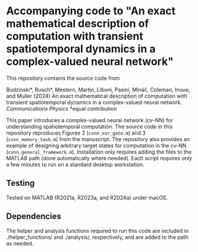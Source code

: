 # Accompanying code to "An exact mathematical description of computation with transient spatiotemporal dynamics in a complex-valued neural network"

This repository contains the source code from

Budzinski\*, Busch\*, Mestern, Martin, Liboni, Pasini, Mináč, Coleman, Inoue, and Muller (2024) An exact mathematical description of computation with transient spatiotemporal dynamics in a complex-valued neural network. *Communications Physics* \*equal contribution

This paper introduces a complex-valued neural network (cv-NN) for understanding spatiotemporal computation. The source code in this repository reproduces Figures 2 (``cvnn_xor_gate.m``) and 3 (``cvnn_memory_task.m``) from the manuscript. The repository also provides an example of designing arbitrary target states for computation in the cv-NN (``cvnn_general_framework.m``). Installation only requires adding the files to the MATLAB path (done automatically where needed). Each script requires only a few minutes to run on a standard desktop workstation.

## Testing

Tested on MATLAB (R2021a, R2023a, and R2024a) under macOS.

## Dependencies

The helper and analysis functions required to run this code are included in ./helper_functions/ and ./analysis/, respectively, and are added to the path as needed.
